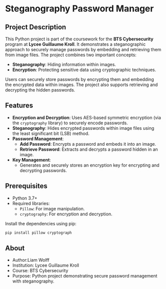 # Steganography Password Manager

## Project Description

This Python project is part of the coursework for the **BTS Cybersecurity** program at **Lycee Guillaume Kroll**. It demonstrates a steganographic approach to securely manage passwords by embedding and retrieving them from image files.
The project combines two important concepts:
- **Steganography**: Hiding information within images.
- **Encryption**: Protecting sensitive data using cryptographic techniques.

Users can securely store passwords by encrypting them and embedding the encrypted data within images. The project also supports retrieving and decrypting the hidden passwords.

## Features

- **Encryption and Decryption**: Uses AES-based symmetric encryption (via the `cryptography` library) to securely encode passwords.
- **Steganography**: Hides encrypted passwords within image files using the least significant bit (LSB) method.
- **Password Management**:
  - **Add Password**: Encrypts a password and embeds it into an image.
  - **Retrieve Password**: Extracts and decrypts a password hidden in an image.
- **Key Management**:
  - Generates and securely stores an encryption key for encrypting and decrypting passwords.

## Prerequisites

- Python 3.7+
- Required libraries:
  - `Pillow`: For image manipulation.
  - `cryptography`: For encryption and decryption.

Install the dependencies using pip:

```bash
pip install pillow cryptograph
```
## About
- Author:Liam Wolff
- Institution: Lycee Guillaume Kroll
- Course: BTS Cybersecurity
- Purpose: Python project demonstrating secure password management with steganography.
